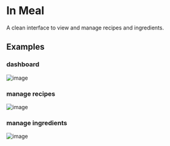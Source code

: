 # In Meal

A clean interface to view and manage recipes and ingredients.

## Examples

### dashboard

![image](https://github.com/albert118/InMeal/assets/26985949/694818fb-ed1b-4ee8-8eaa-d474d8926014)

### manage recipes

![image](https://github.com/albert118/InMeal/assets/26985949/7a253437-31c3-4a31-bdaf-37dd5db8ab1a)

### manage ingredients

![image](https://github.com/albert118/InMeal/assets/26985949/789ff4b1-67bb-444f-9562-0979665b41e7)

